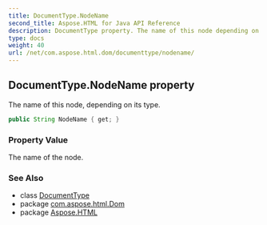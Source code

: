```yaml
---
title: DocumentType.NodeName
second_title: Aspose.HTML for Java API Reference
description: DocumentType property. The name of this node depending on its type
type: docs
weight: 40
url: /net/com.aspose.html.dom/documenttype/nodename/
---
```

## DocumentType.NodeName property

The name of this node, depending on its type.

```java
public String NodeName { get; }
```

### Property Value

The name of the node.

### See Also

* class [DocumentType](../)
* package [com.aspose.html.Dom](../../documenttype/)
* package [Aspose.HTML](../../../)
